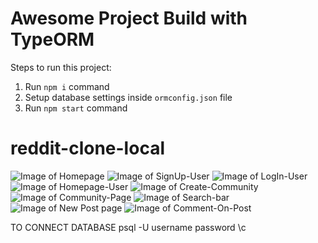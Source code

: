 # Awesome Project Build with TypeORM

Steps to run this project:

1. Run `npm i` command
2. Setup database settings inside `ormconfig.json` file
3. Run `npm start` command
# reddit-clone-local
![Image of Homepage](https://github.com/atharva20-coder/mock-images/blob/main/readit_%20the%20front%20page%20of%20the%20internet%20%E2%80%94%20Mozilla%20Firefox%2004-03-2021%2010_28_50.png)
![Image of SignUp-User](https://github.com/atharva20-coder/mock-images/blob/main/Register%20%E2%80%94%20Mozilla%20Firefox%2004-03-2021%2010_32_55.png)
![Image of LogIn-User](https://github.com/atharva20-coder/mock-images/blob/main/Login%20%E2%80%94%20Mozilla%20Firefox%2004-03-2021%2018_12_17.png)
![Image of Homepage-User](https://github.com/atharva20-coder/mock-images/blob/main/Register%20%E2%80%94%20Mozilla%20Firefox%2004-03-2021%2010_33_32.png)
![Image of Create-Community](https://github.com/atharva20-coder/mock-images/blob/main/Register%20%E2%80%94%20Mozilla%20Firefox%2004-03-2021%2010_33_39.png)
![Image of Community-Page](https://github.com/atharva20-coder/mock-images/blob/main/Register%20%E2%80%94%20Mozilla%20Firefox%2004-03-2021%2010_34_11.png)
![Image of Search-bar](https://github.com/atharva20-coder/mock-images/blob/main/Register%20%E2%80%94%20Mozilla%20Firefox%2004-03-2021%2010_33_52.png)
![Image of New Post page](https://github.com/atharva20-coder/mock-images/blob/main/Register%20%E2%80%94%20Mozilla%20Firefox%2004-03-2021%2010_34_42.png)
![Image of Comment-On-Post](https://github.com/atharva20-coder/mock-images/blob/main/Register%20%E2%80%94%20Mozilla%20Firefox%2004-03-2021%2010_34_24.png)


TO CONNECT DATABASE
psql -U username
password 
\c
